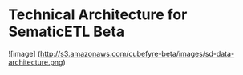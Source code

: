 # Technical Architecture for SematicETL Beta

![image] (http://s3.amazonaws.com/cubefyre-beta/images/sd-data-architecture.png)
